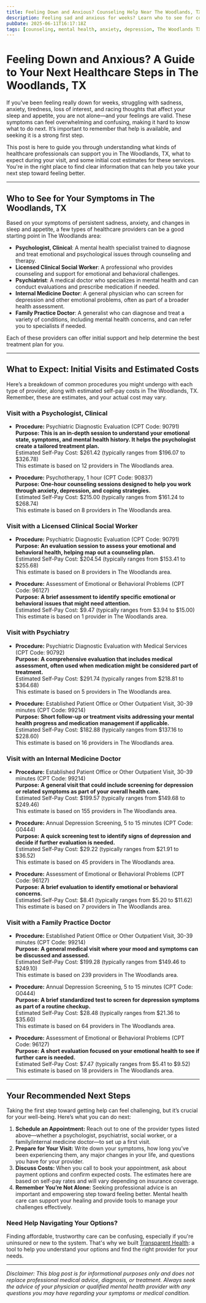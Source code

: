 ```yaml
---
title: Feeling Down and Anxious? Counseling Help Near The Woodlands, TX  
description: Feeling sad and anxious for weeks? Learn who to see for counseling in The Woodlands, TX, and what initial costs may look like.  
pubDate: 2025-06-11T16:17:18Z
tags: [counseling, mental health, anxiety, depression, The Woodlands TX, therapy, cost transparency]  
---
```


# Feeling Down and Anxious? A Guide to Your Next Healthcare Steps in The Woodlands, TX

If you've been feeling really down for weeks, struggling with sadness, anxiety, tiredness, loss of interest, and racing thoughts that affect your sleep and appetite, you are not alone—and your feelings are valid. These symptoms can feel overwhelming and confusing, making it hard to know what to do next. It’s important to remember that help is available, and seeking it is a strong first step.  

This post is here to guide you through understanding what kinds of healthcare professionals can support you in The Woodlands, TX, what to expect during your visit, and some initial cost estimates for these services. You're in the right place to find clear information that can help you take your next step toward feeling better.

---

## Who to See for Your Symptoms in The Woodlands, TX

Based on your symptoms of persistent sadness, anxiety, and changes in sleep and appetite, a few types of healthcare providers can be a good starting point in The Woodlands area:

- **Psychologist, Clinical**: A mental health specialist trained to diagnose and treat emotional and psychological issues through counseling and therapy.
- **Licensed Clinical Social Worker**: A professional who provides counseling and support for emotional and behavioral challenges.
- **Psychiatrist**: A medical doctor who specializes in mental health and can conduct evaluations and prescribe medication if needed.
- **Internal Medicine Doctor**: A general physician who can screen for depression and other emotional problems, often as part of a broader health assessment.
- **Family Practice Doctor**: A generalist who can diagnose and treat a variety of conditions, including mental health concerns, and can refer you to specialists if needed.

Each of these providers can offer initial support and help determine the best treatment plan for you.

---

## What to Expect: Initial Visits and Estimated Costs

Here’s a breakdown of common procedures you might undergo with each type of provider, along with estimated self-pay costs in The Woodlands, TX. Remember, these are estimates, and your actual cost may vary.

### Visit with a Psychologist, Clinical

- **Procedure:** Psychiatric Diagnostic Evaluation (CPT Code: 90791)  
  **Purpose:** **This is an in-depth session to understand your emotional state, symptoms, and mental health history. It helps the psychologist create a tailored treatment plan.**   
  Estimated Self-Pay Cost: $261.42 (typically ranges from $196.07 to $326.78)  
  This estimate is based on 12 providers in The Woodlands area.

- **Procedure:** Psychotherapy, 1 hour (CPT Code: 90837)  
  **Purpose:** **One-hour counseling sessions designed to help you work through anxiety, depression, and coping strategies.**   
  Estimated Self-Pay Cost: $215.00 (typically ranges from $161.24 to $268.74)  
  This estimate is based on 8 providers in The Woodlands area.

### Visit with a Licensed Clinical Social Worker

- **Procedure:** Psychiatric Diagnostic Evaluation (CPT Code: 90791)  
  **Purpose:** **An evaluation session to assess your emotional and behavioral health, helping map out a counseling plan.**  
  Estimated Self-Pay Cost: $204.54 (typically ranges from $153.41 to $255.68)  
  This estimate is based on 8 providers in The Woodlands area.

- **Procedure:** Assessment of Emotional or Behavioral Problems (CPT Code: 96127)  
  **Purpose:** **A brief assessment to identify specific emotional or behavioral issues that might need attention.**  
  Estimated Self-Pay Cost: $9.47 (typically ranges from $3.94 to $15.00)  
  This estimate is based on 1 provider in The Woodlands area.

### Visit with Psychiatry

- **Procedure:** Psychiatric Diagnostic Evaluation with Medical Services (CPT Code: 90792)  
  **Purpose:** **A comprehensive evaluation that includes medical assessment, often used when medication might be considered part of treatment.**  
  Estimated Self-Pay Cost: $291.74 (typically ranges from $218.81 to $364.68)  
  This estimate is based on 5 providers in The Woodlands area.

- **Procedure:** Established Patient Office or Other Outpatient Visit, 30-39 minutes (CPT Code: 99214)  
  **Purpose:** **Short follow-up or treatment visits addressing your mental health progress and medication management if applicable.**  
  Estimated Self-Pay Cost: $182.88 (typically ranges from $137.16 to $228.60)  
  This estimate is based on 16 providers in The Woodlands area.

### Visit with an Internal Medicine Doctor

- **Procedure:** Established Patient Office or Other Outpatient Visit, 30-39 minutes (CPT Code: 99214)  
  **Purpose:** **A general visit that could include screening for depression or related symptoms as part of your overall health care.**  
  Estimated Self-Pay Cost: $199.57 (typically ranges from $149.68 to $249.46)  
  This estimate is based on 155 providers in The Woodlands area.

- **Procedure:** Annual Depression Screening, 5 to 15 minutes (CPT Code: G0444)  
  **Purpose:** **A quick screening test to identify signs of depression and decide if further evaluation is needed.**  
  Estimated Self-Pay Cost: $29.22 (typically ranges from $21.91 to $36.52)  
  This estimate is based on 45 providers in The Woodlands area.

- **Procedure:** Assessment of Emotional or Behavioral Problems (CPT Code: 96127)  
  **Purpose:** **A brief evaluation to identify emotional or behavioral concerns.**  
  Estimated Self-Pay Cost: $8.41 (typically ranges from $5.20 to $11.62)  
  This estimate is based on 7 providers in The Woodlands area.

### Visit with a Family Practice Doctor

- **Procedure:** Established Patient Office or Other Outpatient Visit, 30-39 minutes (CPT Code: 99214)  
  **Purpose:** **A general medical visit where your mood and symptoms can be discussed and assessed.**  
  Estimated Self-Pay Cost: $199.28 (typically ranges from $149.46 to $249.10)  
  This estimate is based on 239 providers in The Woodlands area.

- **Procedure:** Annual Depression Screening, 5 to 15 minutes (CPT Code: G0444)  
  **Purpose:** **A brief standardized test to screen for depression symptoms as part of a routine checkup.**  
  Estimated Self-Pay Cost: $28.48 (typically ranges from $21.36 to $35.60)  
  This estimate is based on 64 providers in The Woodlands area.

- **Procedure:** Assessment of Emotional or Behavioral Problems (CPT Code: 96127)  
  **Purpose:** **A short evaluation focused on your emotional health to see if further care is needed.**  
  Estimated Self-Pay Cost: $7.47 (typically ranges from $5.41 to $9.52)  
  This estimate is based on 18 providers in The Woodlands area.

---

## Your Recommended Next Steps

Taking the first step toward getting help can feel challenging, but it’s crucial for your well-being. Here’s what you can do next:

1. **Schedule an Appointment:** Reach out to one of the provider types listed above—whether a psychologist, psychiatrist, social worker, or a family/internal medicine doctor—to set up a first visit.
2. **Prepare for Your Visit:** Write down your symptoms, how long you’ve been experiencing them, any major changes in your life, and questions you have for your provider.
3. **Discuss Costs:** When you call to book your appointment, ask about payment options and confirm expected costs. The estimates here are based on self-pay rates and will vary depending on insurance coverage.
4. **Remember You’re Not Alone:** Seeking professional advice is an important and empowering step toward feeling better. Mental health care can support your healing and provide tools to manage your challenges effectively.

### Need Help Navigating Your Options?

Finding affordable, trustworthy care can be confusing, especially if you're uninsured or new to the system. That's why we built [Transparent Health](https://transparenthealth.ai): a tool to help you understand your options and find the right provider for your needs.  

---

*Disclaimer: This blog post is for informational purposes only and does not replace professional medical advice, diagnosis, or treatment. Always seek the advice of your physician or qualified mental health provider with any questions you may have regarding your symptoms or medical condition.*